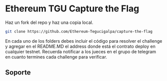 # Ethereum TGU Capture the Flag

Haz un fork del repo y haz una copia local.

```bash
git clone https://github.com/Ethereum-Tegucigalpa/capture-the-flag
```

En cada uno de los folders debes incluir el código para resolver el challenge y agregar en el README.MD el address donde está el contrato deploy en cualquier testnet. Recuerda notificar a los jueces en el grupo de telegram en cuanto termines cada challenge para verificar.

## Soporte
